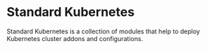 # Standard Kubernetes

Standard Kubernetes is a collection of modules that help to deploy Kubernetes cluster addons and configurations.
